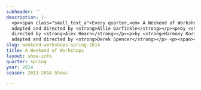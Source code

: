 ```yaml
---
subheader: ''
description: |-
  <p><span class="small_text_a">Every quarter,<em> A Weekend of Workshops</em> allows directors to devise and stage big ideas on a small scale. This spring, truth, or a lack thereof, is a matter of perspective. Victorian era British gentility learns that its house may be on fire, literally. Poetry, sound, and movement create the dissonance that may or may not be human nature. And the first lady of Argentina may sing a different song than we expect. Alex Hearn directs <em>The Still Alarm</em> by George Kaufman, Derek Spencer stages Harmony Korine's <em>A Crackup at the Race Riots</em>, and Allie Garfinkle presents <em>A Little Star Quality: Scenes from Evita</em>.</span></p><p>based on Evita by <strong>Andrew Lloyd Webber and Tim Rice</strong><br/>
  adapted and directed by <strong>Allie Garfinkle</strong></p><p>by <strong>George Kaufman </strong><br/>
  directed by <strong>Alex Hearn</strong></p><p>by <strong>Harmony Korine</strong><br/>
  adapted and directed by <strong>Derek Spencer</strong></p> <p><span><strong>Ellen Platts</strong> (Eva <span><span>Perón</span></span>) is a third-year Anthropology major concentrating in archaeology and physical anthropology. This is her first University Theater production and she could not be more thrilled to be portraying one her favorite roles.</span></p><p><span><strong>Eric Kirkes </strong>(Che) is currently a first-year in the College. He plans on pursuing a double major in Theater and Performance Studies and Psychology. Past productions with University Theater include <em>Godspell</em>. Other productions he has been a part of include <em>A Midsummer Night's Dream</em>, <em>Les Miserables</em>, <em>Aida</em>, <em>The Importance of Earnest</em>, and <em>Thoroughly Modern Millie</em>. </span></p><p><span><strong>Adam Johnson</strong> (Agustin Magaldi) is a first-year undecided major. He has previously appeared in <em>Grey Gardens</em> (Major Bouvier), worked as the assistant director for <em>Godspell</em>, and serves on UT Committee. </span></p><p><span><strong>Andrew Burchill</strong> <span>(Perón) </span>is a fourth-year Biology student studying ecology and evolution. His most recent stage performance was as the male pornstar in <em>The Rise and Fall of the Roman Empire</em>. He would like to thank Hannah and Allie for making his foray into musical theater such a success.</span></p><p><span><strong>Tanya Rudakevych</strong> (Perón's Mistress) is a second-year in the College, majoring in Math. This is her first UT production.</span></p><p><span><strong>Hannah Landes</strong> (Music Director) is a first-year in the college, and is interested in evolutionary-developmental biology and music. This is her first production with UT.</span></p><p><span><strong>Cassandra Verhaegen</strong> (Violin) <span>has been playing violin for 9 years and played in 4 musicals. </span>This is her first UT production and it is swell to be back in the pit.</span></p> <p><span><strong>Zachary Trail</strong> (Percussion) is a first year in the college. He has played percussion for eight years, including work with the Rose Theater Company in Omaha, Nebraska.</span></p><p><span><strong>Alicia Zhao</strong> (Piano) is a first-year of a yet-undecided major in the College. She has been playing the piano for 12 years and is excited to be the pianist for <em>A Little Star Quality</em>. Alicia has also acted in Attori Senza Paura, UChicago's Commedia dell'Arte Troupe.</span></p><p><span><strong>Alexandra Garfinkle</strong> (Director) is a third-year in the College. She has worked in University Theater as a production manager, stage manager, designer, and a director. In addition to these roles, she serves on UT Committee.</span></p><p><span><strong>Ariela Subar </strong>(Stage Manager) is a first-year student in the college. She has previously worked on <em>Hedda Gabler</em> (Assistant Lighting Designer), <em>croMagnum</em> (Assistant Stage Manager), and <em>Godspell</em> (Crew). She will also be working as an Assistant Sound Designer for <em>Much Ado About Nothing</em> later this quarter.</span></p><p><span><strong>Noah Baskes</strong> (Lighting Designer) has been designing lighting for five years on an educational, community, and professional level. Some favorite designs include <em>Rent</em> (All-Ohio 2013) and <em>Accomplice</em> (Raconteur Theatre Company).</span></p><p><span><strong>Yiwen Feng</strong> (Costume Designer) is a third year Gender &amp; Sexuality Studies major who has assistant costume designed for <em>As You Like It</em> and directed and served as costume, props, set, and sound designer for CESFest 2014's <em>Thrill Me: The Leopold and Loeb Story</em>. Yiwen is currently also the dialect coach for <em>Sleuth</em>.</span></p><p><span><strong>Luke Duroc-Danner </strong>(Choreographer) is a second-year Music major in the College who has previously worked on <em>The Glass Menagerie</em>, <em>The Drowsy Chaperone</em>, and <em>The Clean House</em> with UT. He has been dancing American-style ballroom and rhythm for 6 years and has competed at the silver and gold level.</span></p><p><strong>Kyle Yeh</strong> (Robert Barclay) is a first-year prospective Linguistics major in the College and is indubitably honored to be a part of <em>The Still Alarm</em>. This is his second UT show, having played Polonius/Hamlet in <em>Hamletmachine</em> this past fall.</p><p><strong>Lexi Turner</strong> (Edna Jameson) is a first-year, barely an ember in the flames of UChicago. This is her second UT show, after playing Aunt Julie in <em>Hedda Gabler</em> last Fall kindled her love for theater. She is very excited to be a part of workshops this quarter, and knows these shows will be a blazing success.</p><p><strong>Stefan Popov</strong> (First Fireman) is a first-year unsure about a major yet. This is his UT debut!</p> <p><strong>Alex Hearn</strong> (Director) is a first-year at the University. He is involved with UChicago Commedia and this is his first UT production.</p> <p><strong>Jamie Keener</strong> (Stage Manager) is a first-year at UChicago. This is her second time working for University Theater and her first time working as a Stage Manager. She has also worked as Assistant Set Designer for <em>Hamletmachine</em> fall quarter, and she hopes you enjoy the Workshops!</p><p><strong><span>Noah Baskes </span></strong><span>(Lighting Designer)<strong><span> </span></strong>is a first-year Physics major and lighting designer. He has been involved with lighting since the start of high school and wants nothing more. Past work includes design for<em> Waiting for Godot</em> (Shepard), <em>Rent</em> (All-Ohio) and <em>Mrs. Ohio America</em></span><em>.</em></p><p><strong><span>Yiwen Feng</span></strong><span> (Costume Designer) is a third-year Gender and Sexuality Studies major who is currently also costuming <em>A Little Star Quality</em> and dialect coaching for <em>Sleuth</em>.</span></p><p><span><strong>Derek Spencer</strong> (Director), a fourth-year Philosophy &amp; Public Policy major, makes his directorial debut in this production of <em>A Crackup at the Race Riots</em>. He has previously appeared as an actor in UT productions <em>The Hamletmachine</em> (Gertrude/Hamlet, Fall 2013) and <em>The Merchant of Venice</em> (The Duke, Spring 2013), played in the pit (bass) for last quarter's <em>Godspell</em>, and recently guest starred in the sitcom pilot for <em>Party O'Clock</em> (Sasha). Outside of theater, Derek regularly writes and records his own musical compositions. </span></p> <p><span><strong>Chaucey Slagel</strong> (Asst. Director) is a first-year, and thrilled to work with all of these lovely people in her first time Assistant Directing for UT. Enjoy the show!</span></p><p><span></span></p><p><span><strong>Maggie Vaughn </strong>(Ensemble) is performing in her last UT production with Director Derek Spencer, and couldn't be happier. She has appeared in <em>Twelfth Night</em> (Maria), <em>A Midsummer Night's Dream</em> (Titania) and more! </span></p> <p><span><strong>Hadar Lazar</strong> (Ensemble) is a second-year who plans to major in Physics or Math. UT is a good excuse to be somebody else.</span></p> <p><strong>David Zask </strong>(Ensemble) 1995-</p><p><span><strong>Alexander Eichner</strong> (Ensemble) is a first-year in the College. Second UT show. Prospective History/Math major. Enjoys walking at night.</span></p><p><span><strong>Elizabeth Gilbert</strong> (Ensemble)</span></p><p><span><strong>Emma Glass</strong> (Ensemble)</span></p><p><span><strong>Dario Rabak</strong> (Stage Manager)</span></p> <p><span><strong>Noah Baskes</strong> (Lighting Designer) is a first-year Physics major and lighting designer. He has been involved with lighting since the start of high school and wants nothing more. Past designs include <em>Accomplice</em> (Raconteur), <em>The Elephant Man</em> (DCHS) and <em>Alice in Wonderland</em> (Abbey Theatre).</span></p><p><span><strong>Riley Kreger </strong>(Production Manager) has worked in a wide variety of roles on many productions, but for the most part focuses on scenic design. His designed and built (with much help) the sets for <em>Reefer Madness: The Musical</em>, <em>The Glass Menagerie</em>, <em>Grey Gardens</em>, and <em>Fool For Love</em>.</span></p>
slug: weekend-workshops-spring-2014
title: A Weekend of Workshops
layout: show-info
quarter: spring
year: 2014
season: 2013-2014 Shows

---
```

